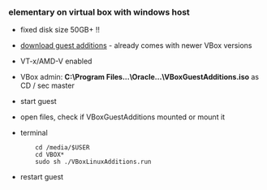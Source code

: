 ### elementary on virtual box with windows host  


* fixed disk size 50GB+ !!
* [download guest additions](https://www.virtualbox.org/wiki/Downloads) - already comes with newer VBox versions
* VT-x/AMD-V enabled
* VBox admin: **C:\Program Files...\Oracle\...\VBoxGuestAdditions.iso** as CD / sec master
* start guest
* open files, check if VBoxGuestAdditions mounted or mount it
* terminal  


          cd /media/$USER
          cd VBOX*
          sudo sh ./VBoxLinuxAdditions.run



* restart guest
